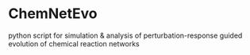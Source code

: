 # ChemNetEvo
python script for simulation &amp; analysis of perturbation-response guided evolution of chemical reaction networks
